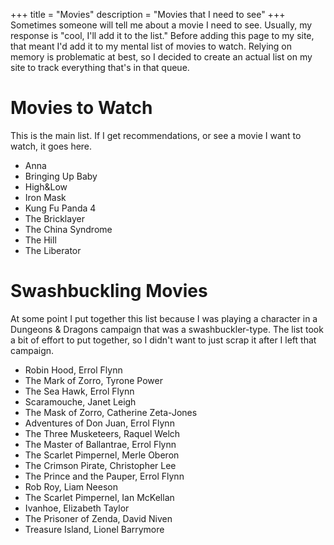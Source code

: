 +++
title = "Movies"
description = "Movies that I need to see"
+++
Sometimes someone will tell me about a movie I need to see. Usually, my response is "cool, I'll add it to the list." Before adding this page to my site, that meant I'd add it to my mental list of movies to watch. Relying on memory is problematic at best, so I decided to create an actual list on my site to track everything that's in that queue.

# Movies to Watch

This is the main list. If I get recommendations, or see a movie I want to watch, it goes here.

- Anna
- Bringing Up Baby
- High&Low
- Iron Mask
- Kung Fu Panda 4
- The Bricklayer
- The China Syndrome
- The Hill
- The Liberator

# Swashbuckling Movies

At some point I put together this list because I was playing a character in a Dungeons & Dragons campaign that was a swashbuckler-type. The list took a bit of effort to put together, so I didn't want to just scrap it after I left that campaign.

- Robin Hood, Errol Flynn
- The Mark of Zorro, Tyrone Power
- The Sea Hawk, Errol Flynn
- Scaramouche, Janet Leigh
- The Mask of Zorro, Catherine Zeta-Jones
- Adventures of Don Juan, Errol Flynn
- The Three Musketeers, Raquel Welch
- The Master of Ballantrae, Errol Flynn
- The Scarlet Pimpernel, Merle Oberon
- The Crimson Pirate, Christopher Lee
- The Prince and the Pauper, Errol Flynn
- Rob Roy, Liam Neeson
- The Scarlet Pimpernel, Ian McKellan
- Ivanhoe, Elizabeth Taylor
- The Prisoner of Zenda, David Niven
- Treasure Island, Lionel Barrymore
